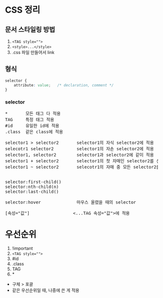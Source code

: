 # CSS 정리
## 문서 스타일링 방법
1. ```<TAG style="">```
2. `<style>...</style>`
3. .css 파일 만들어서 link

## 형식
```css
selector {
    attribute: value;   /* declaration, comment */
}
```

### selector
<pre>
*       모든 태그 다 적용
TAG     특정 태그 적용
#id     유일한 id에 적용 
.class  같은 class에 적용

selector1 > selector2       selector1의 자식 selector2에 적용
selecotr1 selector2         selector1의 자손 selector2에 적용 
selector1, selector2        selector1과 selector2에 같이 적용
selector1 + selector2       selector1의 첫 자매인 selector2를 선택
selector1 ~ selector2       selecotr1의 자매 중 모든 selector2를 선택


selector:first-child()
selector:nth-child(n)
selector:last-child()

selector:hover              마우스 올렸을 때의 selector

[속성="값"]                 <...TAG 속성="값">에 적용
</pre>

# 우선순위
1. !important
2. ```<TAG style="">```
3. #id
4. .class
5. TAG
6. \*
- 구체 > 포괄
- 같은 우선순위일 때, 나중에 쓴 게 적용